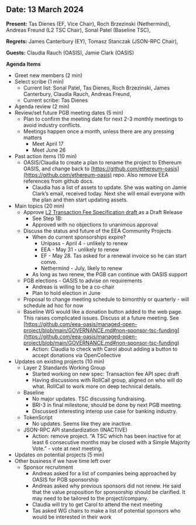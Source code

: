 ## Date: 13 March 2024

**Present:**  Tas Dienes (EF, Vice Chair), Roch Brzezinski (Nethermind), Andreas Freund (L2 TSC Chair), Sonal Patel (Baseline TSC), 

**Regrets:** James Canterbury (EY), Tomasz Stanczak (JSON-RPC Chair), 

**Guests:** Claudia Rauch (OASIS), Jamie Clark (OASIS)

**Agenda Items**

* Greet new members (2 min)
* Select scribe (1 min)
    * Current list: Sonal Patel, Tas Dienes, Roch Brzezinski, James Canterbury, Claudia Rauch, Andreas Freund,
    * Current scribe: Tas Dienes
* Agenda review (2 min)
* Review/set future PGB meeting dates (5 min)
    * Plan to confirm the meeting date for next 2-3 monthly meetings to avoid industry conflicts. 
    * Meetings happen once a month, unless there are any pressing matters
        * Meet April 17
        * Meet June 26
* Past action items (10 min)
    * OASIS/Claudia to create a plan to rename the project to Ethereum OASIS, and change back to [https://github.com/ethereum-oasis](https://github.com/ethereum-oasis) repo. Also remove EEA references from github docs.
        * Claudia has a list of assets to update. She was waiting on Jamie Clark’s email, received today. Next she will email everyone with the plan and then start updating assets.
* Main topics (20 min) 
    * Approve [L2 Transaction Fee Specification draft ](https://github.com/eea-oasis/L2/blob/main/workitems/l2-transaction-fees/l2-transaction-fees-v1.0-psd01.md)as a Draft Release 
        * See Step 1B: 
        * Approved with no objections to unanimous approval 
    * Discuss the status and future of the EEA Community Projects
        * When do current sponsorships expire? 
            * Unipass - April 4 - unlikely to renew
            * EEA - May 31 - unlikely to renew
            * EF - May 28. Tas asked for a renewal invoice so he can start convo. 
            * Nethermind - July, likely to renew 
        * As long as two renew, the PGB can continue with OASIS support
    * PGB elections - OASIS to advise on requirements 
        * Andreas is willing to be a co-chair
        * Plan to hold election in June
    * Proposal to change meeting schedule to bimonthly or quarterly - will schedule ad hoc for now
    * Baseline WG would like a donation button added to the web page. This raises complicated issues.  Discuss at a future meeting.  See [https://github.com/eea-oasis/managed-open-project/blob/main/GOVERNANCE.md#non-sponsor-tsc-funding](https://github.com/eea-oasis/managed-open-project/blob/main/GOVERNANCE.md#non-sponsor-tsc-funding) 
        * Action: Claudia to check with Carol about adding a button to accept donations via OpenCollective 
* Updates on existing projects (10 min)
    * Layer 2 Standards Working Group
        * Started working on new spec: Transaction fee API spec draft
        * Having discussions with RollCall group, aligned on who will do what. RollCall to work more on deep technical details. 
    * Baseline 
        * No major updates. TSC discussing fundraising.  
        * BRI-3 in final milestone, should be done by next PGB meeting.
        * Discussed interesting interop use case for banking industry.
    * TokenScript 
        * No updates. Seems like they are inactive.
    * JSON-RPC API standardization (INACTIVE)
        * Action: remove project.  “A TSC which has been inactive for at least 6 consecutive months may be closed with a Simple Majority Vote.”  - vote at next meeting.
* Updates on potential projects (5 min) 
* Other business if we have time left over
    * Sponsor recruitment 
        * Andreas asked for a list of companies being approached by OASIS for PGB sponsorship 
        * Andreas asked why previous sponsors did not renew. He said that the value proposition for sponsorship should be clarified. It may need to be tailored to the project/company. 
        * Claudia will try to get Carol to attend the next meeting
        * Tas asked WG chairs to make a list of potential sponsors who would be interested in their work
      
